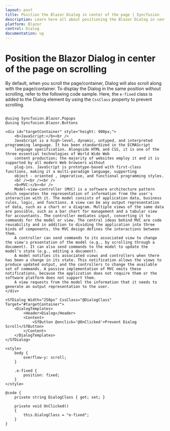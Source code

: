 ```yaml
---
layout: post
title: Position the Blazor Dialog in center of the page | Syncfusion
description: Learn here all about positioning the Blazor Dialog in center of the page on scrolling and much more.
platform: Blazor
control: Dialog
documentation: ug
---
```


# Position the Blazor Dialog in center of the page on scrolling

By default, when you scroll the page/container, Dialog will also scroll along with the page/container. To display the Dialog in the same position without scrolling, refer to the following code sample. Here, the `e-fixed` class is added to the Dialog element by using the `CssClass` property to prevent scrolling.

```cshtml

@using Syncfusion.Blazor.Popups
@using Syncfusion.Blazor.Buttons

<div id="targetContainer" style="height: 900px;">
    <b>JavaScript:</b><br />
    JavaScript is a high-level, dynamic, untyped, and interpreted programming language. It has been standardized in the ECMAScript
    language specification. Alongside HTML and CSS, it is one of the three essential technologies of World Wide Web
    content production; the majority of websites employ it and it is supported by all modern Web browsers without
    plug-ins. JavaScript is prototype-based with first-class functions, making it a multi-paradigm language, supporting
    object - oriented , imperative, and functional programming styles.
    <br /><br /><br />
    <b>MVC:</b><br />
    Model–view–controller (MVC) is a software architecture pattern which separates the representation of information from the user's interaction with it. The model consists of application data, business rules, logic, and functions. A view can be any output representation of data, such as a chart or a diagram. Multiple views of the same data are possible, such as a bar chart for management and a tabular view for accountants. The controller mediates input, converting it to commands for the model or view. The central ideas behind MVC are code reusability and in addition to dividing the application into three kinds of components, the MVC design defines the interactions between them.
    A controller can send commands to its associated view to change the view's presentation of the model (e.g., by scrolling through a document). It can also send commands to the model to update the model's state (e.g., editing a document).
    A model notifies its associated views and controllers when there has been a change in its state. This notification allows the views to produce updated output, and the controllers to change the available set of commands. A passive implementation of MVC omits these notifications, because the application does not require them or the software platform does not support them.
    A view requests from the model the information that it needs to generate an output representation to the user.
</div>

<SfDialog Width="250px" CssClass="@DialogClass" Target="#targetContainer">
    <DialogTemplates>
        <Header>Dialog</Header>
        <Content>
            <SfButton @onclick='@OnClicked'>Prevent Dialog Scroll</SfButton>
        </Content>
    </DialogTemplates>
</SfDialog>

<style>
    body {
        overflow-y: scroll;
    }

    .e-fixed {
        position: fixed;
    }
</style>

@code {
    private string DialogClass { get; set; }

    private void OnClicked()
    {
        this.DialogClass = "e-fixed";
    }
}

```

<!-- {% previewsample "https://blazorplayground.syncfusion.com/embed/VXVKZvDAqezXWJXD?appbar=false&editor=false&result=true&errorlist=false&theme=bootstrap5" %} -->